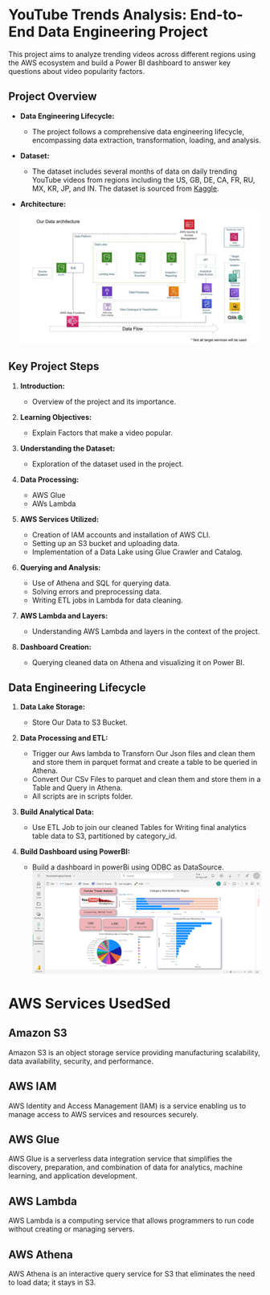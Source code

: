 # YouTube Trends Analysis: End-to-End Data Engineering Project

This project aims to analyze trending videos across different regions using the AWS ecosystem and build a Power BI dashboard to answer key questions about video popularity factors.

## Project Overview

- **Data Engineering Lifecycle:**
  - The project follows a comprehensive data engineering lifecycle, encompassing data extraction, transformation, loading, and analysis.

- **Dataset:**
    - The dataset includes several months of data on daily trending YouTube videos from regions including the US, GB, DE, CA, FR, RU, MX, KR, JP, and IN. The dataset is sourced from [Kaggle](https://www.kaggle.com/datasets/datasnaek/youtube-new/).
- **Architecture:**
![architecture loading](Architecture.jpeg)

## Key Project Steps

1. **Introduction:**
   - Overview of the project and its importance.

2. **Learning Objectives:**
   - Explain Factors that make a video popular.

3. **Understanding the Dataset:**
   - Exploration of the dataset used in the project.

4. **Data Processing:**
   - AWS Glue 
   - AWs Lambda

5. **AWS Services Utilized:**
   - Creation of IAM accounts and installation of AWS CLI.
   - Setting up an S3 bucket and uploading data.
   - Implementation of a Data Lake using Glue Crawler and Catalog.

6. **Querying and Analysis:**
   - Use of Athena and SQL for querying data.
   - Solving errors and preprocessing data.
   - Writing ETL jobs in Lambda for data cleaning.

7. **AWS Lambda and Layers:**
   - Understanding AWS Lambda and layers in the context of the project.

8. **Dashboard Creation:**
   - Querying cleaned data on Athena and visualizing it on Power BI.

## Data Engineering Lifecycle
1. **Data Lake Storage:**
   - Store Our Data to S3 Bucket.

1. **Data Processing and ETL:**
   - Trigger our  Aws lambda to Transforn Our Json files and clean them and store them in parquet format and  create a table to be queried in Athena.
   - Convert Our CSv Files to parquet and clean them and store them in a Table and Query in Athena.
   - All scripts are in scripts folder.

3. **Build Analytical Data:**
   - Use ETL Job to join our cleaned Tables for Writing final analytics table data to S3, partitioned by category_id.
3. **Build Dashboard using PowerBI:**
   - Build a dashboard in powerBi using ODBC as DataSource.
![Dashboard](Images/dashboard.png)

# AWS Services UsedSed

## Amazon S3
Amazon S3 is an object storage service providing manufacturing scalability, data availability, security, and performance.
## AWS IAM
AWS Identity and Access Management (IAM) is a service enabling us to manage access to AWS services and resources securely.

## AWS Glue
AWS Glue is a serverless data integration service that simplifies the discovery, preparation, and combination of data for analytics, machine learning, and application development.

## AWS Lambda
AWS Lambda is a computing service that allows programmers to run code without creating or managing servers.

## AWS Athena
AWS Athena is an interactive query service for S3 that eliminates the need to load data; it stays in S3.
